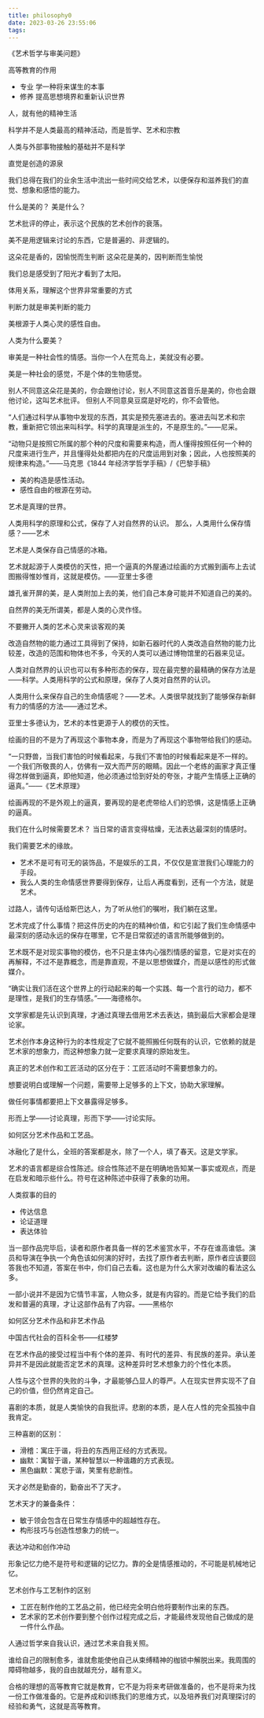 ```yaml
---
title: philosophy0
date: 2023-03-26 23:55:06
tags:
---
```


《艺术哲学与审美问题》

高等教育的作用
* 专业 学一种将来谋生的本事
* 修养 提高思想境界和重新认识世界

人，就有他的精神生活

科学并不是人类最高的精神活动，而是哲学、艺术和宗教

人类与外部事物接触的基础并不是科学

直觉是创造的源泉

我们总得在我们的业余生活中流出一些时间交给艺术，以便保存和滋养我们的直觉、想象和感悟的能力。

什么是美的？
美是什么？

艺术批评的停止，表示这个民族的艺术创作的衰落。

美不是用逻辑来讨论的东西，它是普遍的、非逻辑的。
 
这朵花是香的，因愉悦而生判断
这朵花是美的，因判断而生愉悦

我们总是感受到了阳光才看到了太阳。

体用关系，理解这个世界非常重要的方式

判断力就是审美判断的能力

美根源于人类心灵的感性自由。

人类为什么要美？

审美是一种社会性的情感。当你一个人在荒岛上，美就没有必要。

美是一种社会的感觉，不是个体的生物感觉。

别人不同意这朵花是美的，你会跟他讨论，别人不同意这首音乐是美的，你也会跟他讨论，这叫艺术批评。
但别人不同意臭豆腐是好吃的，你不会管他。

“人们通过科学从事物中发现的东西，其实是预先塞进去的。塞进去叫艺术和宗教，重新把它领出来叫科学。科学的真理是派生的，不是原生的。”——尼采。

“动物只是按照它所属的那个种的尺度和需要来构造，而人懂得按照任何一个种的尺度来进行生产，并且懂得处处都把内在的尺度运用到对象；因此，人也按照美的规律来构造。”——马克思《1844 年经济学哲学手稿》/《巴黎手稿》
* 美的构造是感性活动。
* 感性自由的根源在劳动。

艺术是真理的世界。

人类用科学的原理和公式，保存了人对自然界的认识。
那么，人类用什么保存情感？——艺术

艺术是人类保存自己情感的冰箱。

艺术就起源于人类模仿的天性，把一个逼真的外屋通过绘画的方式搬到画布上去试图搬得惟妙惟肖，这就是模仿。——亚里士多德


雄孔雀开屏的美，是人类附加上去的美，他们自己本身可能并不知道自己的美的。

自然界的美无所谓美，都是人类的心灵作怪。

不要撇开人类的艺术心灵来谈客观的美

改造自然物的能力通过工具得到了保持，如新石器时代的人类改造自然物的能力比较差，改造的范围和物体也不多，今天的人类可以通过博物馆里的石器来见证。

人类对自然界的认识也可以有多种形态的保存，现在最完整的最精确的保存方法是——科学。人类用科学的公式和原理，保存了人类对自然界的认识。

人类用什么来保存自己的生命情感呢？——艺术。人类很早就找到了能够保存新鲜有力的情感的方法——通过艺术。

亚里士多德认为，艺术的本性更源于人的模仿的天性。

绘画的目的不是为了再现这个事物本身，而是为了再现这个事物带给我们的感动。


“一只野兽，当我们害怕的时候看起来，与我们不害怕的时候看起来是不一样的。一个我们所敬畏的人，仿佛有一双大而严厉的眼睛。因此一个老练的画家才真正懂得怎样做到逼真，即他知道，他必须通过恰到好处的夸张，才能产生情感上正确的逼真。”——《艺术原理》

绘画再现的不是外观上的逼真，要再现的是老虎带给人们的恐惧，这是情感上正确的逼真。

我们在什么时候需要艺术？
当日常的语言变得枯燥，无法表达最深刻的情感时。

我们需要艺术的缘故。
* 艺术不是可有可无的装饰品，不是娱乐的工具，不仅仅是宣泄我们心理能力的手段。
* 我么人类的生命情感世界要得到保存，让后人再度看到，还有一个方法，就是艺术。

过路人，请传句话给斯巴达人，为了听从他们的嘱咐，我们躺在这里。

 
艺术完成了什么事情？把这件历史的内在的精神价值，和它引起了我们生命情感中最深刻的感动永远的保存在哪里，它不是日常叙述的语言所能够做到的。

艺术既不是对现实事物的模仿，也不只是主体内心强烈情感的留意，它是对实在的再解释，不过不是靠概念，而是靠直观，不是以思想做媒介，而是以感性的形式做媒介。

“确实让我们活在这个世界上的行动起来的每一个实践、每一个言行的动力，都不是理性，是我们的生存情感。”——海德格尔。

 文学家都是先认识到真理，才通过真理去借用艺术去表达，搞到最后大家都会是理论家。

 艺术创作本身这种行为的本性规定了它就不能照搬任何既有的认识，它依赖的就是艺术家的想象力，而这种想象力就一定要求真理的原始发生。

 真正的艺术创作和工匠活动的区分在于：工匠活动时不需要想象力的。

 想要说明白或理解一个问题，需要带上足够多的上下文，协助大家理解。

 做任何事情都要把上下文暴露得足够多。

 形而上学——讨论真理，形而下学——讨论实际。

 如何区分艺术作品和工艺品。

冰融化了是什么，全班的答案都是水，除了一个人，填了春天。这是文学家。

艺术的语言都是综合性陈述。综合性陈述不是在明确地告知某一事实或观点，而是在启发和暗示些什么。符号在这种陈述中获得了表象的功用。

人类叙事的目的
* 传达信息
* 论证道理
* 表达体验

当一部作品完毕后，读者和原作者具备一样的艺术鉴赏水平，不存在谁高谁低。演员和导演在争执一个角色该如何演的好时，去找了原作者去判断，原作者应该要回答我也不知道，答案在书中，你们自己去看。这也是为什么大家对改编的看法这么多。

一部小说并不是因为它情节丰富，人物众多，就是有内容的。而是它给予我们的启发和普遍的真理，才让这部作品有了内容。——黑格尔

如何区分艺术作品和非艺术作品

中国古代社会的百科全书——红楼梦

在艺术作品的接受过程当中有个体的差异、有时代的差异、有民族的差异。承认差异并不是因此就能否定艺术的真理。这种差异时艺术想象力的个性化本质。

人性与这个世界的失败的斗争，才最能够凸显人的尊严。人在现实世界实现不了自己的价值，但仍然肯定自己。

喜剧的本质，就是人类愉快的自我批评。悲剧的本质，是人在人性的完全孤独中自我肯定。

三种喜剧的区别：
* 滑稽：寓庄于谐，将丑的东西用正经的方式表现。
* 幽默：寓智于谐，某种智慧以一种谐趣的方式表现。
* 黑色幽默：寓悲于谐，笑里有悲剧性。

天才必然是勤奋的，勤奋出不了天才。

艺术天才的兼备条件：
* 敏于领会包含在日常生存情感中的超越性存在。
* 构形技巧与创造性想象力的统一。

表达冲动和创作冲动

形象记忆力绝不是符号和逻辑的记忆力。靠的全是情感推动的，不可能是机械地记忆。

艺术创作与工艺制作的区别
* 工匠在制作他的工艺品之前，他已经完全明白他将要制作出来的东西。
* 艺术家的艺术创作要到整个创作过程完成之后，才能最终发现他自己做成的是一件什么作品。

人通过哲学来自我认识，通过艺术来自我关照。

谁给自己的限制愈多，谁就愈能使他自己从束缚精神的枷锁中解脱出来。我周围的障碍物越多，我的自由就越充分，越有意义。

合格的理想的高等教育它就是教育，它不是为将来考研做准备的，也不是将来为找一份工作做准备的。它是养成和训练我们的思维方式，以及培养我们对真理探讨的经验和勇气，这就是高等教育。

